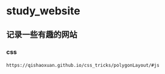 # study_website 
## 记录一些有趣的网站 
 ### css  
 ####
  ```
 https://qishaoxuan.github.io/css_tricks/polygonLayout/#js
